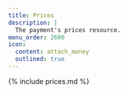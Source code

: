```yaml
---
title: Prices
description: |
  The payment's prices resource.
menu_order: 2600
icon:
  content: attach_money
  outlined: true
---
```


{% include prices.md %}
